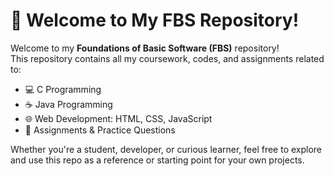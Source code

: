 # 👋 Welcome to My FBS Repository!

Welcome to my **Foundations of Basic Software (FBS)** repository!  
This repository contains all my coursework, codes, and assignments related to:

- 💻 C Programming  
- ☕ Java Programming  
- 🌐 Web Development: HTML, CSS, JavaScript  
- 📝 Assignments & Practice Questions  

Whether you're a student, developer, or curious learner, feel free to explore and use this repo as a reference or starting point for your own projects.
